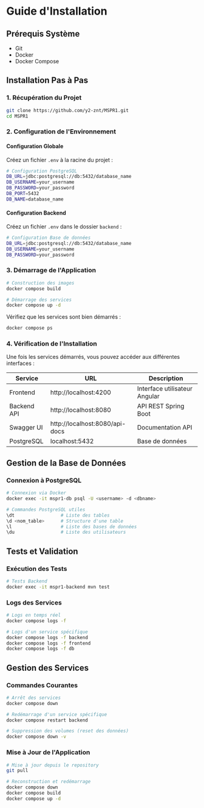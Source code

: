 # Guide d'Installation

## Prérequis Système

- Git
- Docker
- Docker Compose

## Installation Pas à Pas

### 1. Récupération du Projet

```bash
git clone https://github.com/y2-znt/MSPR1.git
cd MSPR1
```

### 2. Configuration de l'Environnement

#### Configuration Globale

Créez un fichier `.env` à la racine du projet :

```bash
# Configuration PostgreSQL
DB_URL=jdbc:postgresql://db:5432/database_name
DB_USERNAME=your_username
DB_PASSWORD=your_password
DB_PORT=5432
DB_NAME=database_name
```

#### Configuration Backend

Créez un fichier `.env` dans le dossier `backend` :

```bash
# Configuration Base de données
DB_URL=jdbc:postgresql://db:5432/database_name
DB_USERNAME=your_username
DB_PASSWORD=your_password
```

### 3. Démarrage de l'Application

```bash
# Construction des images
docker compose build

# Démarrage des services
docker compose up -d
```

Vérifiez que les services sont bien démarrés :

```bash
docker compose ps
```

### 4. Vérification de l'Installation

Une fois les services démarrés, vous pouvez accéder aux différentes interfaces :

| Service     | URL                            | Description                   |
| ----------- | ------------------------------ | ----------------------------- |
| Frontend    | http://localhost:4200          | Interface utilisateur Angular |
| Backend API | http://localhost:8080          | API REST Spring Boot          |
| Swagger UI  | http://localhost:8080/api-docs | Documentation API             |
| PostgreSQL  | localhost:5432                 | Base de données               |

## Gestion de la Base de Données

### Connexion à PostgreSQL

```bash
# Connexion via Docker
docker exec -it mspr1-db psql -U <username> -d <dbname>

# Commandes PostgreSQL utiles
\dt                 # Liste des tables
\d <nom_table>      # Structure d'une table
\l                  # Liste des bases de données
\du                 # Liste des utilisateurs
```
## Tests et Validation

### Exécution des Tests

```bash
# Tests Backend
docker exec -it mspr1-backend mvn test
```

### Logs des Services

```bash
# Logs en temps réel
docker compose logs -f

# Logs d'un service spécifique
docker compose logs -f backend
docker compose logs -f frontend
docker compose logs -f db
```

## Gestion des Services

### Commandes Courantes

```bash
# Arrêt des services
docker compose down

# Redémarrage d'un service spécifique
docker compose restart backend

# Suppression des volumes (reset des données)
docker compose down -v
```

### Mise à Jour de l'Application

```bash
# Mise à jour depuis le repository
git pull

# Reconstruction et redémarrage
docker compose down
docker compose build
docker compose up -d
```
